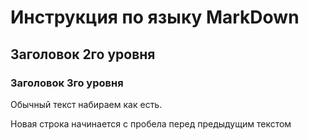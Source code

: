 # Инструкция по языку MarkDown

## Заголовок 2го уровня

### Заголовок 3го уровня

Обычный текст набираем как есть.

Новая строка начинается с пробела перед предыдущим текстом
